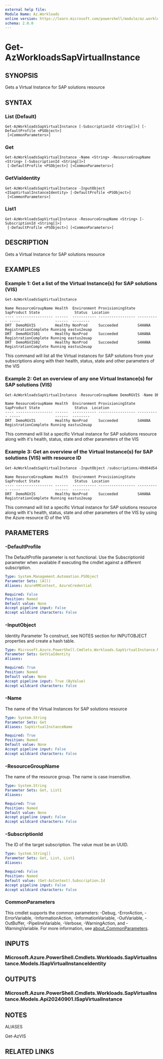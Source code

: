 ```yaml
---
external help file:
Module Name: Az.Workloads
online version: https://learn.microsoft.com/powershell/module/az.workloads/get-azworkloadssapvirtualinstance
schema: 2.0.0
---
```


# Get-AzWorkloadsSapVirtualInstance

## SYNOPSIS
Gets a Virtual Instance for SAP solutions resource

## SYNTAX

### List (Default)
```
Get-AzWorkloadsSapVirtualInstance [-SubscriptionId <String[]>] [-DefaultProfile <PSObject>]
 [<CommonParameters>]
```

### Get
```
Get-AzWorkloadsSapVirtualInstance -Name <String> -ResourceGroupName <String> [-SubscriptionId <String[]>]
 [-DefaultProfile <PSObject>] [<CommonParameters>]
```

### GetViaIdentity
```
Get-AzWorkloadsSapVirtualInstance -InputObject <ISapVirtualInstanceIdentity> [-DefaultProfile <PSObject>]
 [<CommonParameters>]
```

### List1
```
Get-AzWorkloadsSapVirtualInstance -ResourceGroupName <String> [-SubscriptionId <String[]>]
 [-DefaultProfile <PSObject>] [<CommonParameters>]
```

## DESCRIPTION
Gets a Virtual Instance for SAP solutions resource

## EXAMPLES

### Example 1: Get a list of the Virtual Instance(s) for SAP solutions (VIS)
```powershell
Get-AzWorkloadsSapVirtualInstance
```

```output
Name ResourceGroupName Health  Environment ProvisioningState SapProduct State                Status  Location
---- ----------------- ------  ----------- ----------------- ---------- -----                ------  --------
DRT  DemoRGVIS         Healthy NonProd     Succeeded         S4HANA     RegistrationComplete Running eastus2euap
DRT  DemoRGVIS01       Healthy NonProd     Succeeded         S4HANA     RegistrationComplete Running eastus2euap
DRT  DemoRGVIS02       Healthy NonProd     Succeeded         S4HANA     RegistrationComplete Running eastus2euap
```

This command will list all the Virtual instances for SAP solutions from your subscriptions along with their health, status, state and other parameters of the VIS

### Example 2: Get an overview of any one Virtual Instance(s) for SAP solutions (VIS)
```powershell
Get-AzWorkloadsSapVirtualInstance -ResourceGroupName DemoRGVIS -Name DRT
```

```output
Name ResourceGroupName Health  Environment ProvisioningState SapProduct State                Status  Location
---- ----------------- ------  ----------- ----------------- ---------- -----                ------  --------
DRT  DemoRGVIS         Healthy NonProd     Succeeded         S4HANA     RegistrationComplete Running eastus2euap
```

This command will list a specific Virtual instance for SAP solutions resource along with it's health, status, state and other parameters of the VIS

### Example 3: Get an overview of the Virtual Instance(s) for SAP solutions (VIS) with resource ID
```powershell
Get-AzWorkloadsSapVirtualInstance -InputObject /subscriptions/49d64d54-e966-4c46-a868-1999802b762c/resourceGroups/DemoRGVIS/providers/Microsoft.Workloads/sapVirtualInstances/DRT
```

```output
Name ResourceGroupName Health  Environment ProvisioningState SapProduct State                Status  Location
---- ----------------- ------  ----------- ----------------- ---------- -----                ------  --------
DRT  DemoRGVIS         Healthy NonProd     Succeeded         S4HANA     RegistrationComplete Running eastus2euap
```

This command will list a specific Virtual instance for SAP solutions resource along with it's health, status, state and other parameters of the VIS by using the Azure resource ID of the VIS

## PARAMETERS

### -DefaultProfile
The DefaultProfile parameter is not functional.
Use the SubscriptionId parameter when available if executing the cmdlet against a different subscription.

```yaml
Type: System.Management.Automation.PSObject
Parameter Sets: (All)
Aliases: AzureRMContext, AzureCredential

Required: False
Position: Named
Default value: None
Accept pipeline input: False
Accept wildcard characters: False
```

### -InputObject
Identity Parameter
To construct, see NOTES section for INPUTOBJECT properties and create a hash table.

```yaml
Type: Microsoft.Azure.PowerShell.Cmdlets.Workloads.SapVirtualInstance.Models.ISapVirtualInstanceIdentity
Parameter Sets: GetViaIdentity
Aliases:

Required: True
Position: Named
Default value: None
Accept pipeline input: True (ByValue)
Accept wildcard characters: False
```

### -Name
The name of the Virtual Instances for SAP solutions resource

```yaml
Type: System.String
Parameter Sets: Get
Aliases: SapVirtualInstanceName

Required: True
Position: Named
Default value: None
Accept pipeline input: False
Accept wildcard characters: False
```

### -ResourceGroupName
The name of the resource group.
The name is case insensitive.

```yaml
Type: System.String
Parameter Sets: Get, List1
Aliases:

Required: True
Position: Named
Default value: None
Accept pipeline input: False
Accept wildcard characters: False
```

### -SubscriptionId
The ID of the target subscription.
The value must be an UUID.

```yaml
Type: System.String[]
Parameter Sets: Get, List, List1
Aliases:

Required: False
Position: Named
Default value: (Get-AzContext).Subscription.Id
Accept pipeline input: False
Accept wildcard characters: False
```

### CommonParameters
This cmdlet supports the common parameters: -Debug, -ErrorAction, -ErrorVariable, -InformationAction, -InformationVariable, -OutVariable, -OutBuffer, -PipelineVariable, -Verbose, -WarningAction, and -WarningVariable. For more information, see [about_CommonParameters](http://go.microsoft.com/fwlink/?LinkID=113216).

## INPUTS

### Microsoft.Azure.PowerShell.Cmdlets.Workloads.SapVirtualInstance.Models.ISapVirtualInstanceIdentity

## OUTPUTS

### Microsoft.Azure.PowerShell.Cmdlets.Workloads.SapVirtualInstance.Models.Api20240901.ISapVirtualInstance

## NOTES

ALIASES

Get-AzVIS

## RELATED LINKS

